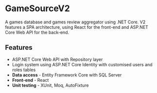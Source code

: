 # GameSourceV2
A games database and games review aggregator using .NET Core.
V2 features a SPA architecture, using React for the front-end and ASP.NET Core Web API for the back-end.

## Features
- ASP.NET Core Web API with Repository layer
- Login system using ASP.NET Core Identity with customised users and roles tables
- **Data access** - Entity Framework Core with SQL Server
- **Front-end** - React
- **Unit testing** - XUnit, Moq, AutoFixture